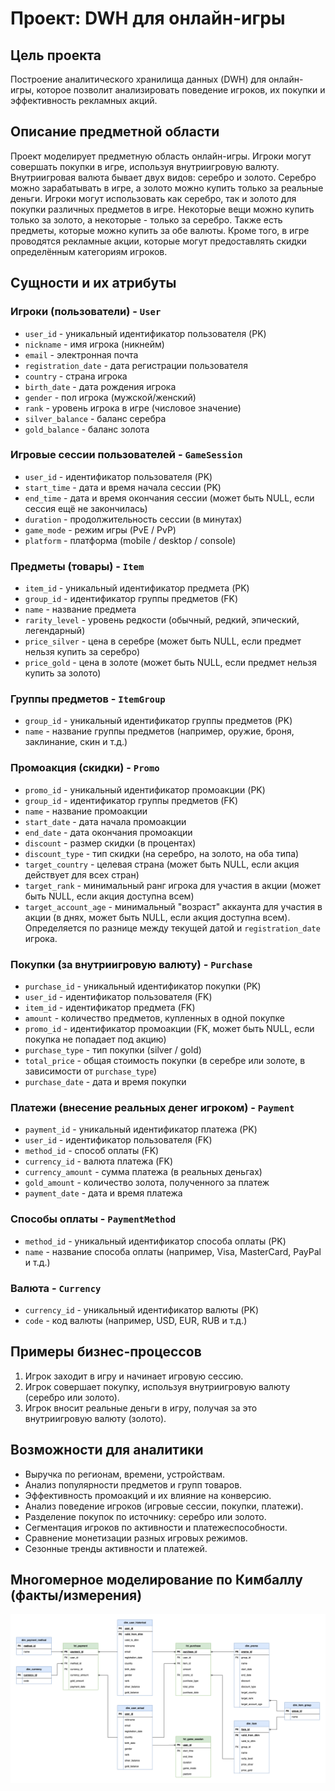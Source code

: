 # Проект: DWH для онлайн-игры

## Цель проекта
Построение аналитического хранилища данных (DWH) для онлайн-игры, которое позволит анализировать поведение игроков, их покупки и эффективность рекламных акций.

## Описание предметной области

Проект моделирует предметную область онлайн-игры. Игроки могут совершать покупки в игре, используя внутриигровую валюту. Внутриигровая валюта бывает двух видов: серебро и золото. Серебро можно зарабатывать в игре, а золото можно купить только за реальные деньги. Игроки могут использовать как серебро, так и золото для покупки различных предметов в игре. Некоторые вещи можно купить только за золото, а некоторые - только за серебро. Также есть предметы, которые можно купить за обе валюты. Кроме того, в игре проводятся рекламные акции, которые могут предоставлять скидки определённым категориям игроков.

## Сущности и их атрибуты

### Игроки (пользователи) - `User`
- `user_id` - уникальный идентификатор пользователя (PK)
- `nickname` - имя игрока (никнейм)
- `email` - электронная почта
- `registration_date` - дата регистрации пользователя
- `country` - страна игрока
- `birth_date` - дата рождения игрока
- `gender` - пол игрока (мужской/женский)
- `rank` - уровень игрока в игре (числовое значение)
- `silver_balance` - баланс серебра
- `gold_balance` - баланс золота

### Игровые сессии пользователей - `GameSession`
- `user_id` - идентификатор пользователя (PK)
- `start_time` - дата и время начала сессии (PK)
- `end_time` - дата и время окончания сессии (может быть NULL, если сессия ещё не закончилась)
- `duration` - продолжительность сессии (в минутах)
- `game_mode` - режим игры (PvE / PvP)
- `platform` - платформа (mobile / desktop / console)

### Предметы (товары) - `Item`
- `item_id` - уникальный идентификатор предмета (PK)
- `group_id` - идентификатор группы предметов (FK)
- `name` - название предмета
- `rarity_level` - уровень редкости (обычный, редкий, эпический, легендарный)
- `price_silver` - цена в серебре (может быть NULL, если предмет нельзя купить за серебро)
- `price_gold` - цена в золоте (может быть NULL, если предмет нельзя купить за золото)

### Группы предметов - `ItemGroup`
- `group_id` - уникальный идентификатор группы предметов (PK)
- `name` - название группы предметов (например, оружие, броня, заклинание, скин и т.д.)

### Промоакция (скидки) - `Promo`
- `promo_id` - уникальный идентификатор промоакции (PK)
- `group_id` - идентификатор группы предметов (FK)
- `name` - название промоакции
- `start_date` - дата начала промоакции
- `end_date` - дата окончания промоакции
- `discount` - размер скидки (в процентах)
- `discount_type` - тип скидки (на серебро, на золото, на оба типа)
- `target_country` - целевая страна (может быть NULL, если акция действует для всех стран)
- `target_rank` - минимальный ранг игрока для участия в акции (может быть NULL, если акция доступна всем)
- `target_account_age` - минимальный "возраст" аккаунта для участия в акции (в днях, может быть NULL, если акция доступна всем). Определяется по разнице между текущей датой и `registration_date` игрока.

### Покупки (за внутриигровую валюту) - `Purchase`
- `purchase_id` - уникальный идентификатор покупки (PK)
- `user_id` - идентификатор пользователя (FK)
- `item_id` - идентификатор предмета (FK)
- `amount` - количество предметов, купленных в одной покупке
- `promo_id` - идентификатор промоакции (FK, может быть NULL, если покупка не попадает под акцию)
- `purchase_type` - тип покупки (silver / gold)
- `total_price` - общая стоимость покупки (в серебре или золоте, в зависимости от `purchase_type`)
- `purchase_date` - дата и время покупки

### Платежи (внесение реальных денег игроком) - `Payment`
- `payment_id` - уникальный идентификатор платежа (PK)
- `user_id` - идентификатор пользователя (FK)
- `method_id` - способ оплаты (FK)
- `currency_id` - валюта платежа (FK)
- `currency_amount` - сумма платежа (в реальных деньгах)
- `gold_amount` - количество золота, полученного за платеж
- `payment_date` - дата и время платежа

### Способы оплаты - `PaymentMethod`
- `method_id` - уникальный идентификатор способа оплаты (PK)
- `name` - название способа оплаты (например, Visa, MasterCard, PayPal и т.д.)

### Валюта - `Currency`
- `currency_id` - уникальный идентификатор валюты (PK)
- `code` - код валюты (например, USD, EUR, RUB и т.д.)

## Примеры бизнес-процессов
1. Игрок заходит в игру и начинает игровую сессию.
2. Игрок совершает покупку, используя внутриигровую валюту (серебро или золото).
3. Игрок вносит реальные деньги в игру, получая за это внутриигровую валюту (золото).

## Возможности для аналитики
- Выручка по регионам, времени, устройствам.
- Анализ популярности предметов и групп товаров.
- Эффективность промоакций и их влияние на конверсию.
- Анализ поведение игроков (игровые сессии, покупки, платежи).
- Разделение покупок по источнику: серебро или золото.
- Сегментация игроков по активности и платежеспособности.
- Сравнение монетизации разных игровых режимов.
- Сезонные тренды активности и платежей.

## Многомерное моделирование по Кимбаллу (факты/измерения)
![Многомерная модель](drawio/dim_model.png)
